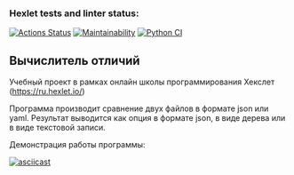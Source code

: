 ### Hexlet tests and linter status:
[![Actions Status](https://github.com/ussury/python-project-lvl2/workflows/hexlet-check/badge.svg)](https://github.com/ussury/python-project-lvl2/actions)
[![Maintainability](https://api.codeclimate.com/v1/badges/87ee7995744b7d6e3cc1/maintainability)](https://codeclimate.com/github/ussury/python-project-lvl2/maintainability)
[![Python CI](https://github.com/ussury/python-project-lvl2/actions/workflows/pyci.yml/badge.svg)](https://github.com/ussury/python-project-lvl2/actions/workflows/pyci.yml)

## Вычислитель отличий
Учебный проект в рамках онлайн школы программирования Хекслет (https://ru.hexlet.io/)

Программа производит сравнение двух файлов в формате json или yaml.
Результат выводится как опция в формате json, в виде дерева или в виде текстовой записи. 

Демонстрация работы программы: 

[![asciicast](https://asciinema.org/a/Goc52HP73XGOPuq6NQqVebEqZ.svg)](https://asciinema.org/a/Goc52HP73XGOPuq6NQqVebEqZ)
